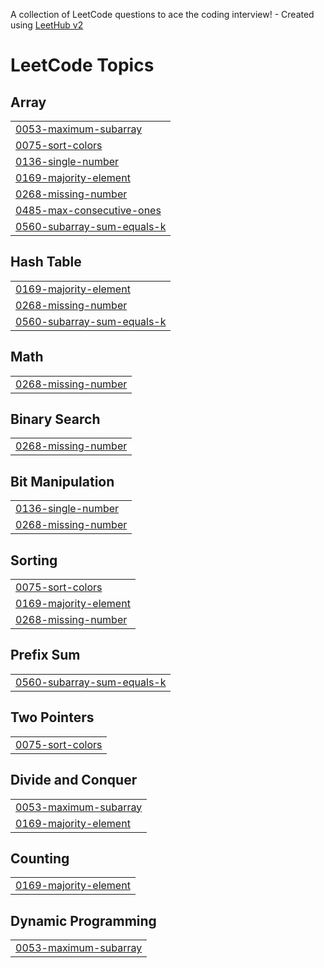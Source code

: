 A collection of LeetCode questions to ace the coding interview! - Created using [LeetHub v2](https://github.com/arunbhardwaj/LeetHub-2.0)
<!---LeetCode Topics Start-->
# LeetCode Topics
## Array
|  |
| ------- |
| [0053-maximum-subarray](https://github.com/moneygoyal02/leetcode/tree/master/0053-maximum-subarray) |
| [0075-sort-colors](https://github.com/moneygoyal02/leetcode/tree/master/0075-sort-colors) |
| [0136-single-number](https://github.com/moneygoyal02/leetcode/tree/master/0136-single-number) |
| [0169-majority-element](https://github.com/moneygoyal02/leetcode/tree/master/0169-majority-element) |
| [0268-missing-number](https://github.com/moneygoyal02/leetcode/tree/master/0268-missing-number) |
| [0485-max-consecutive-ones](https://github.com/moneygoyal02/leetcode/tree/master/0485-max-consecutive-ones) |
| [0560-subarray-sum-equals-k](https://github.com/moneygoyal02/leetcode/tree/master/0560-subarray-sum-equals-k) |
## Hash Table
|  |
| ------- |
| [0169-majority-element](https://github.com/moneygoyal02/leetcode/tree/master/0169-majority-element) |
| [0268-missing-number](https://github.com/moneygoyal02/leetcode/tree/master/0268-missing-number) |
| [0560-subarray-sum-equals-k](https://github.com/moneygoyal02/leetcode/tree/master/0560-subarray-sum-equals-k) |
## Math
|  |
| ------- |
| [0268-missing-number](https://github.com/moneygoyal02/leetcode/tree/master/0268-missing-number) |
## Binary Search
|  |
| ------- |
| [0268-missing-number](https://github.com/moneygoyal02/leetcode/tree/master/0268-missing-number) |
## Bit Manipulation
|  |
| ------- |
| [0136-single-number](https://github.com/moneygoyal02/leetcode/tree/master/0136-single-number) |
| [0268-missing-number](https://github.com/moneygoyal02/leetcode/tree/master/0268-missing-number) |
## Sorting
|  |
| ------- |
| [0075-sort-colors](https://github.com/moneygoyal02/leetcode/tree/master/0075-sort-colors) |
| [0169-majority-element](https://github.com/moneygoyal02/leetcode/tree/master/0169-majority-element) |
| [0268-missing-number](https://github.com/moneygoyal02/leetcode/tree/master/0268-missing-number) |
## Prefix Sum
|  |
| ------- |
| [0560-subarray-sum-equals-k](https://github.com/moneygoyal02/leetcode/tree/master/0560-subarray-sum-equals-k) |
## Two Pointers
|  |
| ------- |
| [0075-sort-colors](https://github.com/moneygoyal02/leetcode/tree/master/0075-sort-colors) |
## Divide and Conquer
|  |
| ------- |
| [0053-maximum-subarray](https://github.com/moneygoyal02/leetcode/tree/master/0053-maximum-subarray) |
| [0169-majority-element](https://github.com/moneygoyal02/leetcode/tree/master/0169-majority-element) |
## Counting
|  |
| ------- |
| [0169-majority-element](https://github.com/moneygoyal02/leetcode/tree/master/0169-majority-element) |
## Dynamic Programming
|  |
| ------- |
| [0053-maximum-subarray](https://github.com/moneygoyal02/leetcode/tree/master/0053-maximum-subarray) |
<!---LeetCode Topics End-->